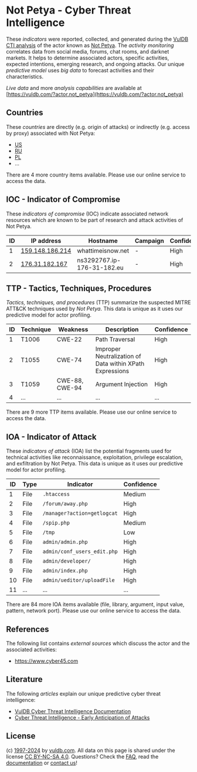 # Not Petya - Cyber Threat Intelligence

These _indicators_ were reported, collected, and generated during the [VulDB CTI analysis](https://vuldb.com/?kb.cti) of the actor known as [Not Petya](https://vuldb.com/?actor.not_petya). The _activity monitoring_ correlates data from social media, forums, chat rooms, and darknet markets. It helps to determine associated actors, specific activities, expected intentions, emerging research, and ongoing attacks. Our unique _predictive model_ uses _big data_ to forecast activities and their characteristics.

_Live data_ and more _analysis capabilities_ are available at [https://vuldb.com/?actor.not_petya](https://vuldb.com/?actor.not_petya)

## Countries

These _countries_ are directly (e.g. origin of attacks) or indirectly (e.g. access by proxy) associated with Not Petya:

* [US](https://vuldb.com/?country.us)
* [RU](https://vuldb.com/?country.ru)
* [PL](https://vuldb.com/?country.pl)
* ...

There are 4 more country items available. Please use our online service to access the data.

## IOC - Indicator of Compromise

These _indicators of compromise_ (IOC) indicate associated network resources which are known to be part of research and attack activities of Not Petya.

ID | IP address | Hostname | Campaign | Confidence
-- | ---------- | -------- | -------- | ----------
1 | [159.148.186.214](https://vuldb.com/?ip.159.148.186.214) | whattimeisnow.net | - | High
2 | [176.31.182.167](https://vuldb.com/?ip.176.31.182.167) | ns3292767.ip-176-31-182.eu | - | High

## TTP - Tactics, Techniques, Procedures

_Tactics, techniques, and procedures_ (TTP) summarize the suspected MITRE ATT&CK techniques used by _Not Petya_. This data is unique as it uses our predictive model for actor profiling.

ID | Technique | Weakness | Description | Confidence
-- | --------- | -------- | ----------- | ----------
1 | T1006 | CWE-22 | Path Traversal | High
2 | T1055 | CWE-74 | Improper Neutralization of Data within XPath Expressions | High
3 | T1059 | CWE-88, CWE-94 | Argument Injection | High
4 | ... | ... | ... | ...

There are 9 more TTP items available. Please use our online service to access the data.

## IOA - Indicator of Attack

These _indicators of attack_ (IOA) list the potential fragments used for technical activities like reconnaissance, exploitation, privilege escalation, and exfiltration by Not Petya. This data is unique as it uses our predictive model for actor profiling.

ID | Type | Indicator | Confidence
-- | ---- | --------- | ----------
1 | File | `.htaccess` | Medium
2 | File | `/forum/away.php` | High
3 | File | `/manager?action=getlogcat` | High
4 | File | `/spip.php` | Medium
5 | File | `/tmp` | Low
6 | File | `admin/admin.php` | High
7 | File | `admin/conf_users_edit.php` | High
8 | File | `admin/developer/` | High
9 | File | `admin/index.php` | High
10 | File | `admin/ueditor/uploadFile` | High
11 | ... | ... | ...

There are 84 more IOA items available (file, library, argument, input value, pattern, network port). Please use our online service to access the data.

## References

The following list contains _external sources_ which discuss the actor and the associated activities:

* https://www.cyber45.com

## Literature

The following _articles_ explain our unique predictive cyber threat intelligence:

* [VulDB Cyber Threat Intelligence Documentation](https://vuldb.com/?kb.cti)
* [Cyber Threat Intelligence - Early Anticipation of Attacks](https://www.scip.ch/en/?labs.20201022)

## License

(c) [1997-2024](https://vuldb.com/?kb.changelog) by [vuldb.com](https://vuldb.com/?kb.about). All data on this page is shared under the license [CC BY-NC-SA 4.0](https://creativecommons.org/licenses/by-nc-sa/4.0/). Questions? Check the [FAQ](https://vuldb.com/?kb.faq), read the [documentation](https://vuldb.com/?kb) or [contact us](https://vuldb.com/?contact)!
